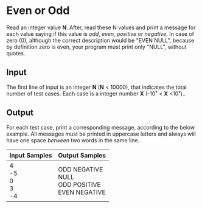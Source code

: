 # Even or Odd
Read an integer value **N**. After, read these N values and print a message for each value saying if this value is *odd*, *even*, *positive* or *negative*. In case of zero (0), although the correct description would be "EVEN NULL", because by definition zero is even, your program must print only "NULL", without quotes.

## Input
The first line of input is an integer **N** (**N** < 10000), that indicates the total number of test cases. Each case is a integer number **X** (-10⁷ < **X** <10⁷)..

## Output
For each test case, print a corresponding message, according to the below example. All messages must be printed in uppercase letters and always will have one space *between* two words in the same line.

|        Input Samples        |                      Output Samples                      |
|-----------------------------|----------------------------------------------------------|
| 4<br> -5<br> 0<br> 3<br> -4 | ODD NEGATIVE<br> NULL<br> ODD POSITIVE<br> EVEN NEGATIVE |